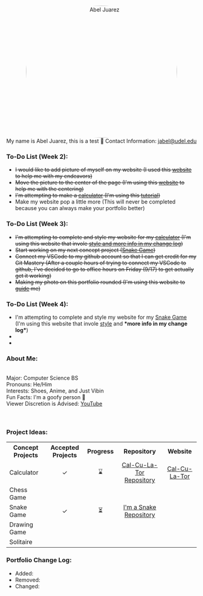 <center> <img src="https://scontent-lga3-1.xx.fbcdn.net/v/t1.6435-9/196682676_1792660774229409_8973330394025719252_n.jpg?_nc_cat=106&ccb=1-5&_nc_sid=09cbfe&_nc_ohc=h8Vrrb9f0HwAX9FAyel&_nc_ht=scontent-lga3-1.xx&oh=baa1401d6bcb3b476565778555531e8b&oe=615DC9D8" title="Abel Juarez" width= "400" height= "350" style= "border-radius: 50%"> </center>

<span style="white-space: normal">
<p1>My name is Abel Juarez, this is a test &#127830;<p1>
<p1>Contact Information: </p1> <a href = "jabel@udel.edu">jabel@udel.edu</a>
 
<h3>To-Do List (Week 2): </h3>
<!--- Bullet points --->
<ul>
  <li><strike>I would like to add picture of myself on my website (I used this <a href = "https://www.w3schools.com/html/html_images.asp">website</a> to help me with my endeavors)</strike></li>
  <li><strike>Move the picture to the center of the page (I'm using this <a href = "https://www.computerhope.com/issues/ch001613.htm">website</a> to help me with the centering)</strike></li>
  <li><strike>I'm attempting to make a <a href = "https://github.com/TheMexicanChico/Calculator">calculator</a> (I'm using this <a href = "https://www.youtube.com/watch?v=BuZtAqk5LIY&t=180s">tutorial</a>)</strike></li>
  <li>Make my website pop a little more (This will never be completed because you can always make your portfolio better)</li>
</ul>

<h3>To-Do List (Week 3): </h3>
<!--- Bullet points --->
<ul>
  <li><strike>I'm attempting to complete and style my website for my <a href = "https://github.com/TheMexicanChico/Calculator">calculator</a> (I'm using this website that invole <a href = "https://www.w3schools.com/css/default.asp">style and more info in my change log</a>)</strike></li>
  <li><strike>Start working on my next concept project (<a href = "https://github.com/TheMexicanChico/SnakeGame">Snake Game</a>)</strike></li>
  <li><strike>Connect my VSCode to my github account so that I can get credit for my Git Mastery (After a couple hours of trying to connect my VSCode to github, I've decided to go to office hours on Friday (9/17) to get actually get it working)</strike></li>
  <li><strike>Making my photo on this portfolio rounded (I'm using this website to <a href = "https://www.w3schools.com/howto/howto_css_rounded_images.asp">guide</a> me)</strike></li>
</ul>

<h3>To-Do List (Week 4): </h3>
<!--- Bullet points --->
<ul>
  <li>I'm attempting to complete and style my website for my <a href = "https://github.com/TheMexicanChico/SnakeGame">Snake Game</a> (I'm using this website that invole <a href = "https://www.w3schools.com/css/default.asp">style</a> and <b>*more info in my change log*</b>)</li>
  <li></li>
  <li></li>
</ul>
  
<h3>About Me:</h3> <span style="white-space: normal">
<span style="white-space: pre-line">
<p1>Major: Computer Science BS<p1>
<p1>Pronouns: He/Him<p1>
<p1>Interests: Shoes, Anime, and Just Vibin<p1>
<p1>Fun Facts: I'm a goofy person	&#129313;</p1>
<p1>Viewer Discretion is Advised: </p1> <a href="https://www.youtube.com/watch?v=QiCpsIS90F0">YouTube</a>
<span style="white-space: pre-line">

<span style="white-space: normal">
<h3>Project Ideas: </h3>
<table>
  <tr>
    <th>Concept Projects</th>
    <th>Accepted Projects</th>
    <th>Progress</th>
    <th><center>Repository</center></th>
    <th><center>Website</center></th>
  </tr>
  <tr>
    <td>Calculator</td>
    <td><center>&#10003;</center></td>
    <td><center>&#8987;</center></td>
    <td><center><a href = "https://github.com/TheMexicanChico/Calculator">Cal-Cu-La-Tor Repository</a></center></td>
    <td><center><a href = "https://themexicanchico.github.io/Calculator/">Cal-Cu-La-Tor</a></center></td>
  </tr>
  <tr>
    <td>Chess Game</td>
    <td></td>
    <td></td>
    <td></td>
    <td></td>
  </tr>
  <tr>
    <td>Snake Game</td>
    <td><center>&#10003;</center></td>
    <td><center>&#9203;</center></td>
    <td><center><a href = "https://github.com/TheMexicanChico/SnakeGame">I'm a Snake Repository</a></center></td>
    <td></td>
  </tr>
  <tr>
    <td>Drawing Game</td>
    <td></td>
    <td></td>
    <td></td>
    <td></td>
  </tr>
  <tr>
    <td>Solitaire</td>
    <td></td>
    <td></td>
    <td></td>
    <td></td>
  </tr>
</table>
  
<h3>Portfolio Change Log: </h3>
<ul>
  <li>Added: </li>
  <li>Removed: </li>
  <li>Changed: </li>
</ul>

<span style="white-space: normal">
 

